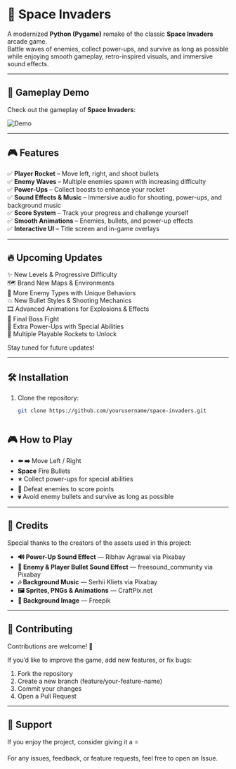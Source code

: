 # 🚀 Space Invaders  

A modernized **Python (Pygame)** remake of the classic **Space Invaders** arcade game.  
Battle waves of enemies, collect power-ups, and survive as long as possible while enjoying smooth gameplay, retro-inspired visuals, and immersive sound effects.  

---

## 🎥 Gameplay Demo

Check out the gameplay of **Space Invaders**:

![Demo]()





---

## 🎮 Features  

✅ **Player Rocket** – Move left, right, and shoot bullets  
✅ **Enemy Waves** – Multiple enemies spawn with increasing difficulty  
✅ **Power-Ups** – Collect boosts to enhance your rocket  
✅ **Sound Effects & Music** – Immersive audio for shooting, power-ups, and background music  
✅ **Score System** – Track your progress and challenge yourself  
✅ **Smooth Animations** – Enemies, bullets, and power-up effects  
✅ **Interactive UI** – Title screen and in-game overlays  

---

## 🔥 Upcoming Updates  

✨ New Levels & Progressive Difficulty  
🗺️ Brand New Maps & Environments  
👾 More Enemy Types with Unique Behaviors  
💥 New Bullet Styles & Shooting Mechanics  
🎞️ Advanced Animations for Explosions & Effects  
👹 Final Boss Fight  
🔮 Extra Power-Ups with Special Abilities  
🚀 Multiple Playable Rockets to Unlock  

Stay tuned for future updates!  

---

## 🛠️ Installation  

1. Clone the repository:  
   ```bash
   git clone https://github.com/yourusername/space-invaders.git



## 🎮 How to Play
* **⬅️ ➡️** Move Left / Right
* **Space** Fire Bullets
* **⭐** Collect power-ups for special abilities
* **👾** Defeat enemies to score points
* **💀** Avoid enemy bullets and survive as long as possible

---

## 🙌 Credits
Special thanks to the creators of the assets used in this project:

* **🔊 Power-Up Sound Effect** — Ribhav Agrawal via Pixabay
* **🔫 Enemy & Player Bullet Sound Effect** — freesound_community via Pixabay
* **🎶 Background Music** — Serhii Kliets via Pixabay
* **🖼️ Sprites, PNGs & Animations** — CraftPix.net
* **🌌 Background Image** — Freepik

---

## 🤝 Contributing
Contributions are welcome! 🎉

If you’d like to improve the game, add new features, or fix bugs:
1.  Fork the repository
2.  Create a new branch (feature/your-feature-name)
3.  Commit your changes
4.  Open a Pull Request

---

## 📩 Support
If you enjoy the project, consider giving it a ⭐ 

For any issues, feedback, or feature requests, feel free to open an Issue. 

